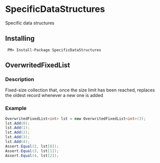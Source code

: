 # SpecificDataStructures
Specific data structures 

## Installing
```
 PM> Install-Package SpecificDataStructures 
```
## OverwritedFixedList
### Description
Fixed-size collection that, once the size limit has been reached, replaces the oldest record whenever a new one is added
### Example
```csharp
OverwritedFixedList<int> lst = new OverwritedFixedList<int>(3);
lst.Add(0);
lst.Add(1);
lst.Add(2);
lst.Add(3);
lst.Add(4);
Assert.Equal(2, lst[0]);
Assert.Equal(3, lst[1]);
Assert.Equal(4, lst[2]);
```
